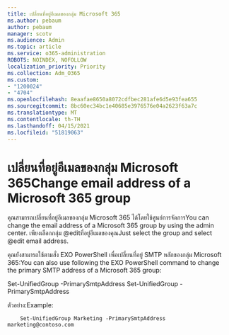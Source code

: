 ```yaml
---
title: เปลี่ยนที่อยู่อีเมลของกลุ่ม Microsoft 365
ms.author: pebaum
author: pebaum
manager: scotv
ms.audience: Admin
ms.topic: article
ms.service: o365-administration
ROBOTS: NOINDEX, NOFOLLOW
localization_priority: Priority
ms.collection: Adm_O365
ms.custom:
- "1200024"
- "4704"
ms.openlocfilehash: 8eaafae8650a8072cdfbec281afe6d5e93fea655
ms.sourcegitcommit: 8bc60ec34bc1e40685e3976576e04a2623f63a7c
ms.translationtype: MT
ms.contentlocale: th-TH
ms.lasthandoff: 04/15/2021
ms.locfileid: "51819063"
---
```

# <a name="change-email-address-of-a-microsoft-365-group"></a><span data-ttu-id="fecbd-102">เปลี่ยนที่อยู่อีเมลของกลุ่ม Microsoft 365</span><span class="sxs-lookup"><span data-stu-id="fecbd-102">Change email address of a Microsoft 365 group</span></span>

<span data-ttu-id="fecbd-103">คุณสามารถเปลี่ยนที่อยู่อีเมลของกลุ่ม Microsoft 365 ได้โดยใช้ศูนย์การจัดการ</span><span class="sxs-lookup"><span data-stu-id="fecbd-103">You can change the email address of a Microsoft 365 group by using the admin center.</span></span> <span data-ttu-id="fecbd-104">เพียงเลือกกลุ่ม @editที่อยู่อีเมลของคุณ</span><span class="sxs-lookup"><span data-stu-id="fecbd-104">Just select the group and select @edit email address.</span></span>

<span data-ttu-id="fecbd-105">คุณยังสามารถใช้ตามสั่ง EXO PowerShell เพื่อเปลี่ยนที่อยู่ SMTP หลักของกลุ่ม Microsoft 365:</span><span class="sxs-lookup"><span data-stu-id="fecbd-105">You can also use following the EXO PowerShell command to change the primary SMTP address of a Microsoft 365 group:</span></span>

<span data-ttu-id="fecbd-106">Set-UnifiedGroup <Group Name> -PrimarySmtpAddress <new SMTP Address></span><span class="sxs-lookup"><span data-stu-id="fecbd-106">Set-UnifiedGroup <Group Name> -PrimarySmtpAddress <new SMTP Address></span></span>

<span data-ttu-id="fecbd-107">ตัวอย่าง:</span><span class="sxs-lookup"><span data-stu-id="fecbd-107">Example:</span></span>

```
    Set-UnifiedGroup Marketing -PrimarySmtpAddress marketing@contoso.com
```
